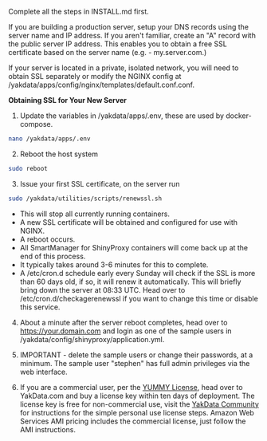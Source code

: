 Complete all the steps in INSTALL.md first.

If you are building a production server, setup your DNS records using the server name and IP address. If you aren't familiar, create an "A" record with the public server IP address. This enables you to obtain a free SSL certificate based on the server name (e.g. - my.server.com.) 

If your server is located in a private, isolated network, you will need to obtain SSL separately or modify the NGINX config at /yakdata/apps/config/nginx/templates/default.conf.conf. 

**Obtaining SSL for Your New Server**

1) Update the variables in /yakdata/apps/.env, these are used by docker-compose. 

```bash
nano /yakdata/apps/.env
```

2) Reboot the host system

```bash
sudo reboot
```

3) Issue your first SSL certificate, on the server run

```bash
sudo /yakdata/utilities/scripts/renewssl.sh
```

+ This will stop all currently running containers.
+ A new SSL certificate will be obtained and configured for use with NGINX.
+ A reboot occurs.
+ All SmartManager for ShinyProxy containers will come back up at the end of this process. 
+ It typically takes around 3-6 minutes for this to complete.
+ A /etc/cron.d schedule early every Sunday will check if the SSL is more than 60 days old, if so, it will renew it automatically. This will briefly bring down the server at 08:33 UTC. Head over to /etc/cron.d/checkagerenewssl if you want to change this time or disable this service. 

4) About a minute after the server reboot completes, head over to https://your.domain.com and login as one of the sample users in /yakdata/config/shinyproxy/application.yml.

5) IMPORTANT - delete the sample users or change their passwords, at a minimum. The sample user "stephen" has full admin privileges via the web interface.

6) If you are a commercial user, per the [YUMMY License](https://github.com/Stephen-McDaniel/SmartManager-for-ShinyProxy/blob/master/LICENSE.md), head over to YakData.com and buy a license key within ten days of deployment. The license key is free for non-commercial use, visit the [YakData Community](https://meta.yakdata.com) for instructions for the simple personal use license steps. Amazon Web Services AMI pricing includes the commercial license, just follow the AMI instructions. 
